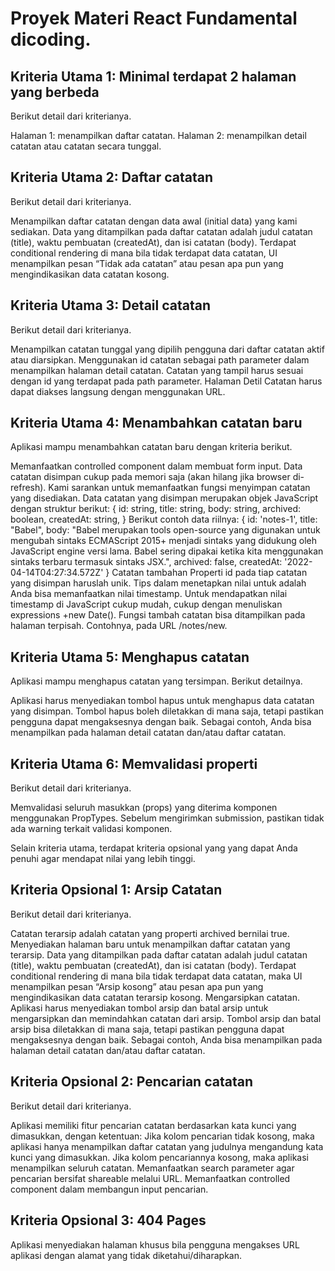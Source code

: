 # Proyek Materi React Fundamental dicoding.

## Kriteria Utama 1: Minimal terdapat 2 halaman yang berbeda
Berikut detail dari kriterianya.

Halaman 1: menampilkan daftar catatan.
Halaman 2: menampilkan detail catatan atau catatan secara tunggal.


## Kriteria Utama 2: Daftar catatan
Berikut detail dari kriterianya.

Menampilkan daftar catatan dengan data awal (initial data) yang kami sediakan.
Data yang ditampilkan pada daftar catatan adalah
judul catatan (title),
waktu pembuatan (createdAt), dan
isi catatan (body).
Terdapat conditional rendering di mana bila tidak terdapat data catatan, UI menampilkan pesan “Tidak ada catatan” atau pesan apa pun yang mengindikasikan data catatan kosong.


## Kriteria Utama 3: Detail catatan
Berikut detail dari kriterianya.

Menampilkan catatan tunggal yang dipilih pengguna dari daftar catatan aktif atau diarsipkan.
Menggunakan id catatan sebagai path parameter dalam menampilkan halaman detail catatan.
Catatan yang tampil harus sesuai dengan id yang terdapat pada path parameter.
Halaman Detil Catatan harus dapat diakses langsung dengan menggunakan URL.


## Kriteria Utama 4: Menambahkan catatan baru
Aplikasi mampu menambahkan catatan baru dengan kriteria berikut.

Memanfaatkan controlled component dalam membuat form input.
Data catatan disimpan cukup pada memori saja (akan hilang jika browser di-refresh). Kami sarankan untuk memanfaatkan fungsi menyimpan catatan yang disediakan.
Data catatan yang disimpan merupakan objek JavaScript dengan struktur berikut:
{
  id: string,
  title: string,
  body: string,
  archived: boolean, 
  createdAt: string,
}
Berikut contoh data riilnya:
{
  id: 'notes-1',
  title: "Babel",
  body: "Babel merupakan tools open-source yang digunakan untuk mengubah sintaks ECMAScript 2015+ menjadi sintaks yang didukung oleh JavaScript engine versi lama. Babel sering dipakai ketika kita menggunakan sintaks terbaru termasuk sintaks JSX.",
  archived: false,
  createdAt: '2022-04-14T04:27:34.572Z'
}
Catatan tambahan
Properti id pada tiap catatan yang disimpan haruslah unik. Tips dalam menetapkan nilai untuk adalah Anda bisa memanfaatkan nilai timestamp. Untuk mendapatkan nilai timestamp di JavaScript cukup mudah, cukup dengan menuliskan expressions +new Date().
Fungsi tambah catatan bisa ditampilkan pada halaman terpisah. Contohnya, pada URL /notes/new.


## Kriteria Utama 5: Menghapus catatan
Aplikasi mampu menghapus catatan yang tersimpan. Berikut detailnya.

Aplikasi harus menyediakan tombol hapus untuk menghapus data catatan yang disimpan.
Tombol hapus boleh diletakkan di mana saja, tetapi pastikan pengguna dapat mengaksesnya dengan baik. Sebagai contoh, Anda bisa menampilkan pada halaman detail catatan dan/atau daftar catatan.


## Kriteria Utama 6: Memvalidasi properti
Berikut detail dari kriterianya.

Memvalidasi seluruh masukkan (props) yang diterima komponen menggunakan PropTypes.
Sebelum mengirimkan submission, pastikan tidak ada warning terkait validasi komponen.


Selain kriteria utama, terdapat kriteria opsional yang yang dapat Anda penuhi agar mendapat nilai yang lebih tinggi.



## Kriteria Opsional 1: Arsip Catatan
Berikut detail dari kriterianya.

Catatan terarsip adalah catatan yang properti archived bernilai true.
Menyediakan halaman baru untuk menampilkan daftar catatan yang terarsip.
Data yang ditampilkan pada daftar catatan adalah
judul catatan (title),
waktu pembuatan (createdAt), dan
isi catatan (body).
Terdapat conditional rendering di mana bila tidak terdapat data catatan, maka UI menampilkan pesan “Arsip kosong” atau pesan apa pun yang mengindikasikan data catatan terarsip kosong.
Mengarsipkan catatan.
Aplikasi harus menyediakan tombol arsip dan batal arsip untuk mengarsipkan dan memindahkan catatan dari arsip.
Tombol arsip dan batal arsip bisa diletakkan di mana saja, tetapi pastikan pengguna dapat mengaksesnya dengan baik. Sebagai contoh, Anda bisa menampilkan pada halaman detail catatan dan/atau daftar catatan.


## Kriteria Opsional 2: Pencarian catatan
Berikut detail dari kriterianya.

Aplikasi memiliki fitur pencarian catatan berdasarkan kata kunci yang dimasukkan, dengan ketentuan:
Jika kolom pencarian tidak kosong, maka aplikasi hanya menampilkan daftar catatan yang judulnya mengandung kata kunci yang dimasukkan.
Jika kolom pencariannya kosong, maka aplikasi menampilkan seluruh catatan.
Memanfaatkan search parameter agar pencarian bersifat shareable melalui URL.
Memanfaatkan controlled component dalam membangun input pencarian.


## Kriteria Opsional 3: 404 Pages
Aplikasi menyediakan halaman khusus bila pengguna mengakses URL aplikasi dengan alamat yang tidak diketahui/diharapkan.


